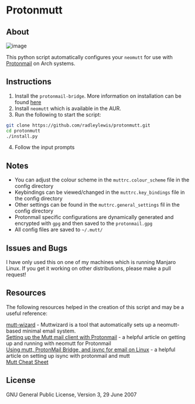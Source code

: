 # Protonmutt

## About

![image](https://github.com/radleylewis/protonmutt/assets/40852773/77d14a3a-64dd-4d04-b0a9-f64da827cafa)

This python script automatically configures your `neomutt` for use with [Protonmail](https://proton.me/mail) on Arch systems.

## Instructions

1. Install the `protonmail-bridge`. More information on installation can be found [here](https://proton.me/mail/bridge)
2. Install `neomutt` which is available in the AUR.
3. Run the following to start the script:

```bash
git clone https://github.com/radleylewis/protonmutt.git
cd protonmutt
./install.py
```

4. Follow the input prompts

## Notes

- You can adjust the colour scheme in the `muttrc.colour_scheme` file in the config directory
- Keybindings can be viewed/changed in the `muttrc.key_bindings` file in the config directory
- Other settings can be found in the `muttrc.general_settings` fil in the config directory
- Protonmail specific configurations are dynamically generated and encrypted with `gpg` and then saved to the `protonmail.gpg`
- All config files are saved to `~/.mutt/`

## Issues and Bugs

I have only used this on one of my machines which is running Manjaro Linux. If you get it working on other distributions, please make a pull request!

## Resources

The following resources helped in the creation of this script and may be a useful reference:

[mutt-wizard](https://muttwizard.com) - Muttwizard is a tool that automatically sets up a neomutt-based minimal email system.  
[Setting up the Mutt mail client with Protonmail](https://brian-thompson.medium.com/setting-up-the-mutt-mail-client-with-protonmail-49c042486b3) - a helpful article on getting up and running with neomutt for Protonmail  
[Using mutt, ProtonMail Bridge, and isync for email on Linux](https://kaythomas.dev/posts/mutt-protonmail-bridge.html) - a helpful article on setting up isync with protonmail and mutt  
[Mutt Cheat Sheet](https://sheet.shiar.nl/mutt)  

## License

GNU General Public License, Version 3, 29 June 2007
